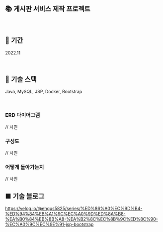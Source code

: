 ## 📚 게시판 서비스 제작 프로젝트

 <br>

## 📆 기간

2022.11

<br>

## 📗 기술 스택

Java, MySQL, JSP, Docker, Bootstrap

<br>

### ERD 다이어그램

// 사진

### 구성도

// 사진

### 어떻게 돌아가는지

// 사진

## ■ 기술 블로그

https://velog.io/@ehgus5825/series/%ED%86%A0%EC%9D%B4-%ED%94%84%EB%A1%9C%EC%A0%9D%ED%8A%B8-%EA%B0%84%EB%8B%A8-%EA%B2%8C%EC%8B%9C%ED%8C%90-%EC%A0%9C%EC%9E%91-jsp-bootstrap


